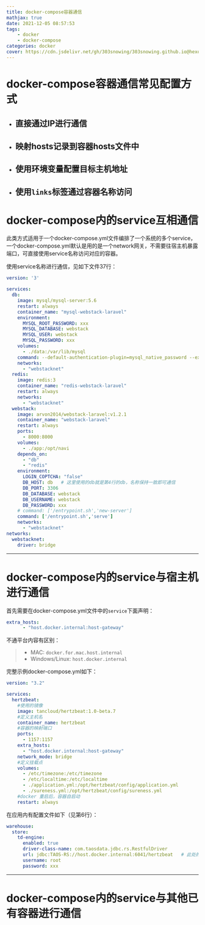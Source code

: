 ```yaml
---
title: docker-compose容器通信
mathjax: true
date: 2021-12-05 08:57:53
tags:
    - docker
    - docker-compose
categories: docker
cover: https://cdn.jsdelivr.net/gh/303snowing/303snowing.github.io@hexo-img/202112050900995.png
---
```


# docker-compose容器通信常见配置方式

<!--more-->

* ## 直接通过IP进行通信

* ## 映射hosts记录到容器hosts文件中

* ## 使用环境变量配置目标主机地址

* ## 使用`links`标签通过容器名称访问

# docker-compose内的service互相通信

此类方式适用于一个docker-compose.yml文件编排了一个系统的多个service，一个docker-compose.yml默认是用的是一个network网关，不需要往宿主机暴露端口，可直接使用service名称访问对应的容器。

使用service名称进行通信，见如下文件37行：

```yaml
version: '3'

services:
  db:
    image: mysql/mysql-server:5.6
    restart: always
    container_name: "mysql-webstack-laravel"
    environment:
      MYSQL_ROOT_PASSWORD: xxx
      MYSQL_DATABASE: webstack
      MYSQL_USER: webstack
      MYSQL_PASSWORD: xxx
    volumes:
      - ./data:/var/lib/mysql
    command: --default-authentication-plugin=mysql_native_password --explicit_defaults_for_timestamp
    networks:
      - "webstacknet"
  redis:
    image: redis:3
    container_name: "redis-webstack-laravel"
    restart: always
    networks:
      - "webstacknet"
  webstack:
    image: arvon2014/webstack-laravel:v1.2.1
    container_name: "webstack-laravel"
    restart: always
    ports:
      - 8000:8000
    volumes: 
      - ./app:/opt/navi
    depends_on:
      - "db"
      - "redis"
    environment:
      LOGIN_COPTCHA: "false"
      DB_HOST: db	# 这里使用的db就是第4行的db，名称保持一致即可通信
      DB_PORT: 3306
      DB_DATABASE: webstack
      DB_USERNAME: webstack
      DB_PASSWORD: xxx
    # command: ['/entrypoint.sh','new-server']
    command: ['/entrypoint.sh','serve']
    networks:
      - "webstacknet"
networks:
  webstacknet:
    driver: bridge

```



---

# docker-compose内的service与宿主机进行通信

首先需要在docker-compose.yml文件中的`service`下面声明：

```yaml
extra_hosts:
      - "host.docker.internal:host-gateway"
```

不通平台内容有区别：

> * MAC: `docker.for.mac.host.internal`
> * Windows/Linux: `host.docker.internal`

完整示例docker-compose.yml如下：

```yaml
version: "3.2"

services:
  hertzbeat:
    #使用的镜像
    image: tancloud/hertzbeat:1.0-beta.7
    #定义主机名
    container_name: hertzbeat
    #容器的映射端口
    ports:
      - 1157:1157
    extra_hosts:
      - "host.docker.internal:host-gateway"
    network_mode: bridge
    #定义挂载点         
    volumes:
      - /etc/timezone:/etc/timezone
      - /etc/localtime:/etc/localtime
      - ./application.yml:/opt/hertzbeat/config/application.yml
      - ./sureness.yml:/opt/hertzbeat/config/sureness.yml
    #docker 重启后，容器自启动
    restart: always
```

在应用内有配置文件如下（见第6行）：

```yaml
warehouse:
  store:
    td-engine:
      enabled: true
      driver-class-name: com.taosdata.jdbc.rs.RestfulDriver
      url: jdbc:TAOS-RS://host.docker.internal:6041/hertzbeat	# 此处的host.docker.internal:6041就是宿主机的6041端口
      username: root
      password: xxx
```





---

# docker-compose内的service与其他已有容器进行通信

